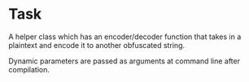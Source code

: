 # Task
A helper class which has an encoder/decoder function that takes in a plaintext and encode it to another obfuscated string.

Dynamic parameters are passed as arguments at command line after compilation.
